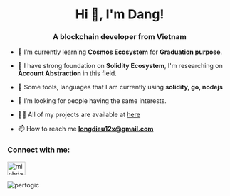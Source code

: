 <h1 align="center">Hi 👋, I'm Dang!</h1>
<h3 align="center">A blockchain developer from Vietnam</h3>

- 🌱 I’m currently learning **Cosmos Ecosystem** for **Graduation purpose**.

- 📖 I have strong foundation on **Solidity Ecosystem**, I'm researching on **Account Abstraction** in this field.

- 💬 Some tools, languages that I am currently using **solidity, go, nodejs**

- 🤝 I’m looking for people having the same interests.

- 👨‍💻 All of my projects are available at [here](https://github.com/perfogic?tab=repositories)

- 📫 How to reach me **longdieu12x@gmail.com**

<h3 align="left">Connect with me:</h3>
<p align="left">
<a href="https://www.linkedin.com/in/phạm-minh-đăng-4a6b9515b/" target="blank"><img align="center" src="https://raw.githubusercontent.com/rahuldkjain/github-profile-readme-generator/master/src/images/icons/Social/linked-in-alt.svg" alt="minhdang0710" height="30" width="40" /></a>
</p>

<p><img align="center" src="https://github-readme-stats.vercel.app/api/top-langs?username=perfogic&show_icons=true&locale=en&layout=compact" alt="perfogic" /></p>
